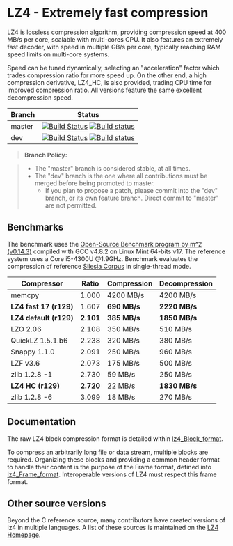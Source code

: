 LZ4 - Extremely fast compression
================================

LZ4 is lossless compression algorithm, 
providing compression speed at 400 MB/s per core, 
scalable with multi-cores CPU. 
It also features an extremely fast decoder, 
with speed in multiple GB/s per core, 
typically reaching RAM speed limits on multi-core systems.

Speed can be tuned dynamically, selecting an "acceleration" factor
which trades compression ratio for more speed up.
On the other end, a high compression derivative, LZ4_HC, is also provided,
trading CPU time for improved compression ratio.
All versions feature the same excellent decompression speed.


|Branch      |Status   |
|------------|---------|
|master      | [![Build Status](https://travis-ci.org/Cyan4973/lz4.svg?branch=master)](https://travis-ci.org/Cyan4973/lz4) [![Build status](https://ci.appveyor.com/api/projects/status/v6kxv9si529477cq/branch/master?svg=true)](https://ci.appveyor.com/project/YannCollet/lz4) |
|dev         | [![Build Status](https://travis-ci.org/Cyan4973/lz4.svg?branch=dev)](https://travis-ci.org/Cyan4973/lz4) [![Build status](https://ci.appveyor.com/api/projects/status/v6kxv9si529477cq/branch/dev?svg=true)](https://ci.appveyor.com/project/YannCollet/lz4) |




> **Branch Policy:**

> - The "master" branch is considered stable, at all times.
> - The "dev" branch is the one where all contributions must be merged
    before being promoted to master.
>   + If you plan to propose a patch, please commit into the "dev" branch,
      or its own feature branch.
      Direct commit to "master" are not permitted.

Benchmarks
-------------------------

The benchmark uses the [Open-Source Benchmark program by m^2 (v0.14.3)]
compiled with GCC v4.8.2 on Linux Mint 64-bits v17.
The reference system uses a Core i5-4300U @1.9GHz.
Benchmark evaluates the compression of reference [Silesia Corpus]
in single-thread mode.

|  Compressor          | Ratio   | Compression | Decompression |
|  ----------          | -----   | ----------- | ------------- |
|  memcpy              |  1.000  | 4200 MB/s   |   4200 MB/s   |
|**LZ4 fast 17 (r129)**|  1.607  |**690 MB/s** | **2220 MB/s** |
|**LZ4 default (r129)**|**2.101**|**385 MB/s** | **1850 MB/s** |
|  LZO 2.06            |  2.108  |  350 MB/s   |    510 MB/s   |
|  QuickLZ 1.5.1.b6    |  2.238  |  320 MB/s   |    380 MB/s   |
|  Snappy 1.1.0        |  2.091  |  250 MB/s   |    960 MB/s   |
|  LZF v3.6            |  2.073  |  175 MB/s   |    500 MB/s   |
|  zlib 1.2.8 -1       |  2.730  |   59 MB/s   |    250 MB/s   |
|**LZ4 HC (r129)**     |**2.720**|   22 MB/s   | **1830 MB/s** |
|  zlib 1.2.8 -6       |  3.099  |   18 MB/s   |    270 MB/s   |


Documentation
-------------------------

The raw LZ4 block compression format is detailed within [lz4_Block_format].

To compress an arbitrarily long file or data stream, multiple blocks are required.
Organizing these blocks and providing a common header format to handle their content
is the purpose of the Frame format, defined into [lz4_Frame_format].
Interoperable versions of LZ4 must respect this frame format.


Other source versions
-------------------------

Beyond the C reference source, 
many contributors have created versions of lz4 in multiple languages.
A list of these sources is maintained on the [LZ4 Homepage].


[Open-Source Benchmark program by m^2 (v0.14.3)]: http://encode.ru/threads/1371-Filesystem-benchmark?p=34029&viewfull=1#post34029
[Silesia Corpus]: http://sun.aei.polsl.pl/~sdeor/index.php?page=silesia
[lz4_Block_format]: lz4_Block_format.md
[lz4_Frame_format]: lz4_Frame_format.md
[LZ4 Homepage]: http://www.lz4.org
